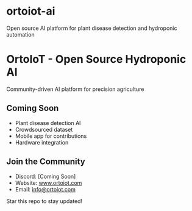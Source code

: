 # ortoiot-ai
Open source AI platform for plant disease detection and hydroponic automation
# OrtoIoT - Open Source Hydroponic AI

 Community-driven AI platform for precision agriculture

##  Coming Soon
- Plant disease detection AI
- Crowdsourced dataset
- Mobile app for contributions
- Hardware integration

##  Join the Community
- Discord: [Coming Soon]
- Website: www.ortoiot.com
- Email: info@ortoiot.com

 Star this repo to stay updated!
